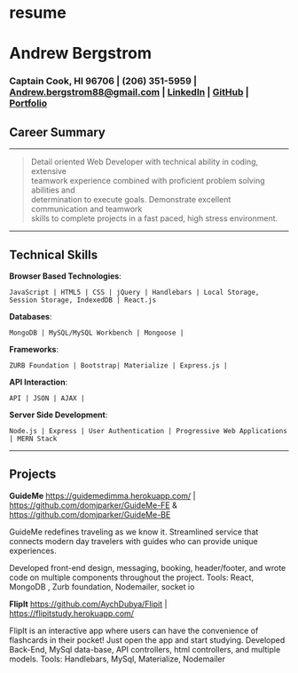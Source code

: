 # resume
Andrew Bergstrom
============

### Captain Cook, HI 96706 | (206) 351-5959 | Andrew.bergstrom88@gmail.com | [LinkedIn](https://www.linkedin.com/in/andrew-bergstrom-74a79aa4/) | [GitHub](https://github.com/AndrewBergstrom) | [Portfolio](https://andrews-react-portfolio.herokuapp.com/)

Career Summary
---
----
> Detail oriented Web Developer with technical ability in coding, extensive\
> teamwork experience combined with proficient problem solving abilities and\
> determination to execute goals. Demonstrate excellent communication and teamwork\
> skills to complete projects in a fast paced, high stress environment.
----

Technical Skills
---
**Browser Based Technologies**:

    JavaScript | HTML5 | CSS | jQuery | Handlebars | Local Storage, Session Storage, IndexedDB | React.js

**Databases**:

    MongoDB | MySQL/MySQL Workbench | Mongoose |

**Frameworks**:

    ZURB Foundation | Bootstrap| Materialize | Express.js |

**API Interaction**:

    API | JSON | AJAX |

**Server Side Development**:

    Node.js | Express | User Authentication | Progressive Web Applications | MERN Stack

----
Projects
---

**GuideMe** 
https://guidemedimma.herokuapp.com/ | https://github.com/domjparker/GuideMe-FE & https://github.com/domjparker/GuideMe-BE

GuideMe redefines traveling as we know it. Streamlined service that connects modern day travelers with guides who can provide unique experiences.

Developed front-end design, messaging, booking, header/footer, and wrote code on multiple components throughout the project. 
Tools: React, MongoDB , Zurb foundation, Nodemailer, socket io

**FlipIt**
https://github.com/AychDubya/Flipit | https://flipitstudy.herokuapp.com/ 

FlipIt is an interactive app where users can have the convenience of flashcards in their pocket! Just open the app and start studying.
Developed Back-End, MySql data-base, API controllers, html controllers, and multiple models.
Tools: Handlebars, MySql, Materialize, Nodemailer





